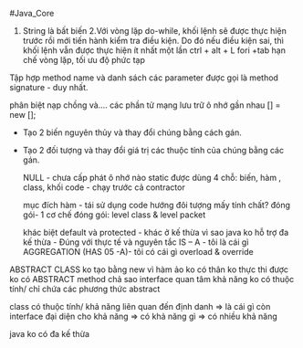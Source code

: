 #Java_Core
1. String là bất biến
2.Với vòng lặp do-while, khối lệnh sẽ được thực hiện trước rồi mới tiến hành kiểm tra điều kiện. Do đó nếu điều kiện sai, thì khối lệnh vẫn được thực hiện ít nhất một lần
ctrl + alt + L
fori +tab
hạn chế vòng lặp, tối ưu độ phức tạp

Tập hợp method name và danh sách các parameter được gọi là method signature - duy nhất.

phân biệt nạp chồng và....
các phần tử mạng lưu trữ ô nhớ gần nhau
<data type> [] <array name> = new <data type>[<element numer>];


- Tạo 2 biến nguyên thủy và thay đổi chúng bằng cách gán.
- Tạo 2 đối tượng và thay đổi giá trị các thuộc tính của chúng bằng các gán.
  
  NULL - chưa cấp phát ô nhớ nào
  static được dùng 4 chỗ: biến, hàm , class, khối code - chạy trước cả contractor
  
  mục đích hàm - tái sử dụng code
 hướng đôi tượng mấy tính chất?
  đóng gói- 1 cơ chế
 đóng gói: level class & level packet
  
  khác biệt default và protected - khác ở kế thừa
  vì sao java ko hỗ trợ đa kế thừa - Đúng với thực tế và nguyên tắc IS – A - tôi là cái gì
  AGGREGATION (HAS 05 -A)- tôi có cái gì
  overload & override
  
 ABSTRACT CLASS ko tạo bằng new  vì hàm ảo ko có thân ko thực thi được
 ko có ABSTRACT method chả sao
 interface quan tâm khả năng ko có thuộc tính/ chỉ chứa các phương thức abstract
 
 class có thuộc tính/ khả năng liên quan đến định danh => là cái gì
 còn interface đại diện cho khả năng => có khả năng gì => có nhiều khả năng
 
 java ko có đa kế thừa
